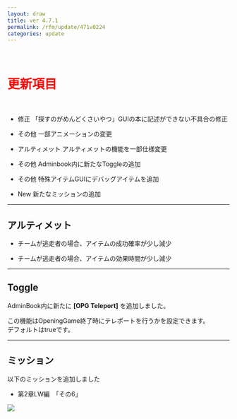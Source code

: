 ```yaml
---
layout: draw
title: ver 4.7.1
permalink: /rfm/update/471v0224
categories: update
---
```



<br>
<h1 id="1"><font color="red">更新項目</font></h1><br>

+ <span class="red-badge">修正</span> 「探すのがめんどくさいやつ」GUIの本に記述ができない不具合の修正

+ <span class="blue-badge">その他</span> 一部アニメーションの変更

+ <span class="blue-badge">アルティメット</span> アルティメットの機能を一部仕様変更

+ <span class="blue-badge">その他</span> Adminbook内に新たなToggleの追加

+ <span class="blue-badge">その他</span> 特殊アイテムGUIにデバッグアイテムを追加

+ <span class="green-badge">New</span> 新たなミッションの追加




---------------------  
## アルティメット
  
 + チームが逃走者の場合、アイテムの成功確率が少し減少  
 
 + チームが逃走者の場合、アイテムの効果時間が少し減少

----------------------
## Toggle
  
AdminBook内に新たに **[OPG Teleport]** を追加しました。

この機能はOpeningGame終了時にテレポートを行うかを設定できます。  
デフォルトはtrueです。
  
  

----------------------
## ミッション


以下のミッションを追加しました  
  
+ 第2章LW編　「その6」 

<a><img src="http://web.njj12.net/public/images/lw6-1.png"></a><br>
  

